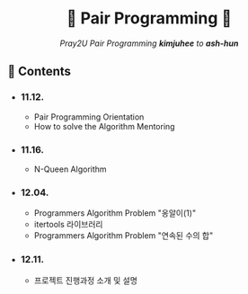 <div align=center>
  <h1> 📔 Pair Programming 📔 </h1>
  <p><i>Pray2U Pair Programming <b>kimjuhee</b> to <b>ash-hun</b></i></p>
</div>

## 📑 Contents

- ### 11.12.
  - Pair Programming Orientation
  - How to solve the Algorithm Mentoring
 
- ### 11.16.
  - N-Queen Algorithm

- ### 12.04.
  - Programmers Algorithm Problem "옹알이(1)"
  - itertools 라이브러리
  - Programmers Algorithm Problem "연속된 수의 합"

- ### 12.11.
  - 프로젝트 진행과정 소개 및 설명
